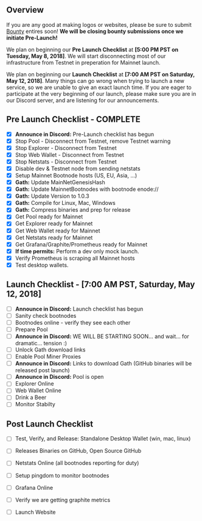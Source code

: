 ## Overview
If you are any good at making logos or websites, please be sure to submit [Bounty](Bounties.md) entires soon! __We will be closing bounty submissions once we initiate Pre-Launch!__

We plan on beginning our __Pre Launch Checklist__ at __[5:00 PM PST on Tuesday, May 8, 2018]__. We will start disconnecting most of our infrastructure from Testnet in preperation for Mainnet launch.

We plan on beginning our __Launch Checklist__ at __[7:00 AM PST on Saturday, May 12, 2018]__. Many things can go wrong when trying to launch a new service, so we are unable to give an exact launch time. If you are eager to participate at the very beginning of our launch, please make sure you are in our Discord server, and are listening for our announcements. 

## Pre Launch Checklist - COMPLETE
* [x] __Announce in Discord:__ Pre-Launch checklist has begun
* [x] Stop Pool - Disconnect from Testnet, remove Testnet warning
* [x] Stop Explorer - Disconnect from Testnet
* [x] Stop Web Wallet - Disconnect from Testnet
* [x] Stop Netstats - Disconnect from Testnet
* [x] Disable dev & Testnet node from sending netstats
* [x] Setup Mainnet Bootnode hosts (US, EU, Asia, ...)
* [x] __Gath:__ Update MainNetGenesisHash
* [x] __Gath:__ Update MainnetBootnodes with bootnode enode://
* [x] __Gath:__ Update Version to 1.0.3
* [x] __Gath:__ Compile for Linux, Mac, Windows
* [x] __Gath:__ Compress binaries and prep for release
* [x] Get Pool ready for Mainnet
* [x] Get Explorer ready for Mainnet
* [x] Get Web Wallet ready for Mainnet
* [x] Get Netstats ready for Mainnet
* [x] Get Grafana/Graphite/Prometheus ready for Mainnet
* [x] __If time permits:__ Perform a dev only mock launch.
* [x] Verify Prometheus is scraping all Mainnet hosts
* [x] Test desktop wallets.

## Launch Checklist - [7:00 AM PST, Saturday, May 12, 2018]
* [ ] __Announce in Discord:__ Launch checklist has begun
* [ ] Sanity check bootnodes
* [ ] Bootnodes online - verify they see each other
* [ ] Prepare Pool 
* [ ] __Announce in Discord:__ WE WILL BE STARTING SOON... and wait... for dramatic... tension :)
* [ ] Unlock Gath download links
* [ ] Enable Pool Miner Proxies
* [ ] __Announce in Discord:__ Links to download Gath (GitHub binaries will be released post launch)
* [ ] __Announce in Discord:__ Pool is open
* [ ] Explorer Online
* [ ] Web Wallet Online
* [ ] Drink a Beer
* [ ] Monitor Stabilty

## Post Launch Checklist
* [ ] Test, Verify, and Release: Standalone Desktop Wallet (win, mac, linux)
* [ ] Releases Binaries on GitHub, Open Source GitHub
* [ ] Netstats Online (all bootnodes reporting for duty)
* [ ] Setup pingdom to monitor bootnodes
* [ ] Grafana Online
* [ ] Verify we are getting graphite metrics
* [ ] Launch Website

